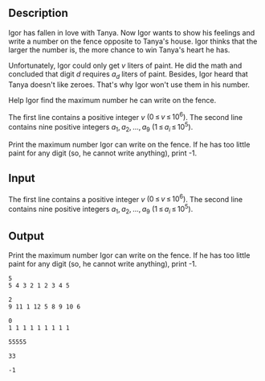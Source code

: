 ## Description

<div><p>Igor has fallen in love with Tanya. Now Igor wants to show his feelings and write a number on the fence opposite to Tanya's house. Igor thinks that the larger the number is, the more chance to win Tanya's heart he has. </p><p>Unfortunately, Igor could only get <span class="tex-span"><i>v</i></span> liters of paint. He did the math and concluded that digit <span class="tex-span"><i>d</i></span> requires <span class="tex-span"><i>a</i><sub class="lower-index"><i>d</i></sub></span> liters of paint. Besides, Igor heard that Tanya doesn't like zeroes. That's why Igor won't use them in his number.</p><p>Help Igor find the maximum number he can write on the fence.</p></div><div class="input-specification"><p>The first line contains a positive integer <span class="tex-span"><i>v</i></span> <span class="tex-span">(0 ≤ <i>v</i> ≤ 10<sup class="upper-index">6</sup>)</span>. The second line contains nine positive integers <span class="tex-span"><i>a</i><sub class="lower-index">1</sub>, <i>a</i><sub class="lower-index">2</sub>, ..., <i>a</i><sub class="lower-index">9</sub></span> <span class="tex-span">(1 ≤ <i>a</i><sub class="lower-index"><i>i</i></sub> ≤ 10<sup class="upper-index">5</sup>)</span>.</p></div><div class="output-specification"><p>Print the maximum number Igor can write on the fence. If he has too little paint for any digit (so, he cannot write anything), print -1.</p></div>

## Input

<p>The first line contains a positive integer <span class="tex-span"><i>v</i></span> <span class="tex-span">(0 ≤ <i>v</i> ≤ 10<sup class="upper-index">6</sup>)</span>. The second line contains nine positive integers <span class="tex-span"><i>a</i><sub class="lower-index">1</sub>, <i>a</i><sub class="lower-index">2</sub>, ..., <i>a</i><sub class="lower-index">9</sub></span> <span class="tex-span">(1 ≤ <i>a</i><sub class="lower-index"><i>i</i></sub> ≤ 10<sup class="upper-index">5</sup>)</span>.</p>

## Output

<p>Print the maximum number Igor can write on the fence. If he has too little paint for any digit (so, he cannot write anything), print -1.</p>





```input1
5
5 4 3 2 1 2 3 4 5

```




```input2
2
9 11 1 12 5 8 9 10 6

```




```input3
0
1 1 1 1 1 1 1 1 1

```




```output1
55555

```




```output2
33

```




```output3
-1

```



